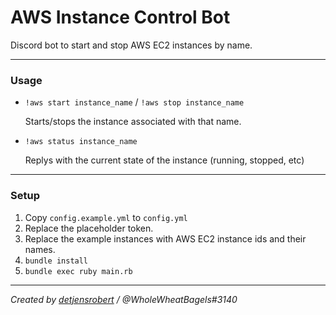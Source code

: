 # AWS Instance Control Bot

Discord bot to start and stop AWS EC2 instances by name.

------------

### Usage
- `!aws start instance_name` / `!aws stop instance_name`

	Starts/stops the instance associated with that name.
    
- `!aws status instance_name`

    Replys with the current state of the instance (running, stopped, etc)

------------

### Setup
1. Copy `config.example.yml` to `config.yml` 
2. Replace the placeholder token.
3. Replace the example instances with AWS EC2 instance ids and their names.
4. `bundle install`
5. `bundle exec ruby main.rb`

------------

*Created by [detjensrobert](https://github.com/detjensrobert/aws-instances-bot) / @WholeWheatBagels#3140*
